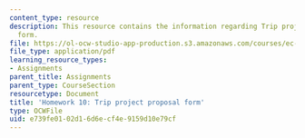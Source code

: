 ```yaml
---
content_type: resource
description: This resource contains the information regarding Trip project proposal
  form.
file: https://ol-ocw-studio-app-production.s3.amazonaws.com/courses/ec-701j-d-lab-i-development-fall-2009/e739fe0102d16d6ecf4e9159d10e79cf_MITEC_701JF09_hw10.pdf
file_type: application/pdf
learning_resource_types:
- Assignments
parent_title: Assignments
parent_type: CourseSection
resourcetype: Document
title: 'Homework 10: Trip project proposal form'
type: OCWFile
uid: e739fe01-02d1-6d6e-cf4e-9159d10e79cf
---
```

